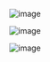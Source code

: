 ![image](https://github.com/user-attachments/assets/54986ada-8ee8-4275-af40-37a320421c90)

![image](https://github.com/user-attachments/assets/73fd8ddd-25e4-4f92-8c37-e67dbb2de606)

![image](https://github.com/user-attachments/assets/d3552ef7-6315-4325-8006-0c9ed951e9ba)

